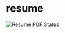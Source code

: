 # resume

[![Resume PDF Status](https://github.com/abhishek622/resume/actions/workflows/build-cv.yml/badge.svg)](https://github.com/abhishek622/resume/actions/workflows/build-cv.yml)
